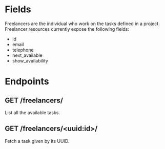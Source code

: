 # Fields

Freelancers are the individual who work on the tasks defined in a project. 
Freelancer resources currently expose the following fields:
- id
- email
- telephone
- next_available
- show_availability

# Endpoints

## GET /freelancers/

List all the available tasks.

## GET /freelancers/\<uuid:id\>/

Fetch a task given by its UUID.
